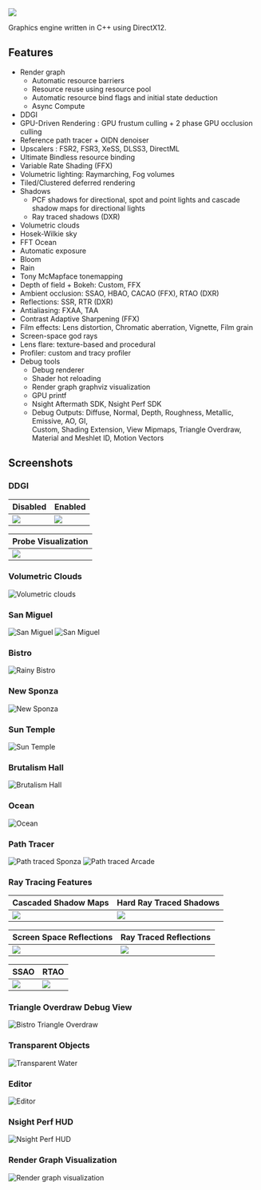 <img align="center" padding="2" src="Adria/Resources/Icons/adria_logo_wide2.png"/>

Graphics engine written in C++ using DirectX12. 

## Features
* Render graph
    - Automatic resource barriers
    - Resource reuse using resource pool
    - Automatic resource bind flags and initial state deduction
    - Async Compute
* DDGI
* GPU-Driven Rendering : GPU frustum culling + 2 phase GPU occlusion culling
* Reference path tracer + OIDN denoiser
* Upscalers : FSR2, FSR3, XeSS, DLSS3, DirectML 
* Ultimate Bindless resource binding
* Variable Rate Shading (FFX)
* Volumetric lighting: Raymarching, Fog volumes
* Tiled/Clustered deferred rendering 
* Shadows
    - PCF shadows for directional, spot and point lights and cascade shadow maps for directional lights
    - Ray traced shadows (DXR)
* Volumetric clouds
* Hosek-Wilkie sky
* FFT Ocean
* Automatic exposure
* Bloom
* Rain
* Tony McMapface tonemapping
* Depth of field + Bokeh: Custom, FFX
* Ambient occlusion: SSAO, HBAO, CACAO (FFX), RTAO (DXR)
* Reflections: SSR, RTR (DXR)
* Antialiasing: FXAA, TAA
* Contrast Adaptive Sharpening (FFX)
* Film effects: Lens distortion, Chromatic aberration, Vignette, Film grain
* Screen-space god rays
* Lens flare: texture-based and procedural
* Profiler: custom and tracy profiler
* Debug tools
    - Debug renderer
    - Shader hot reloading
    - Render graph graphviz visualization
    - GPU printf
    - Nsight Aftermath SDK, Nsight Perf SDK
    - Debug Outputs: Diffuse, Normal, Depth, Roughness, Metallic, Emissive, AO, GI, \
      Custom, Shading Extension, View Mipmaps, Triangle Overdraw, Material and Meshlet ID, Motion Vectors

## Screenshots

### DDGI

| Disabled |  Enabled |
|---|---|
|  ![](Adria/Saved/Screenshots/noddgi.png) | ![](Adria/Saved/Screenshots/ddgi.png) |

| Probe Visualization |
|---|
|  ![](Adria/Saved/Screenshots/ddgi_probes1.png) |

### Volumetric Clouds
![](Adria/Saved/Screenshots/clouds.png "Volumetric clouds") 

### San Miguel
![](Adria/Saved/Screenshots/sanmiguel.png "San Miguel") 
![](Adria/Saved/Screenshots/sanmiguel2.png "San Miguel") 

### Bistro
![](Adria/Saved/Screenshots/bistro.png "Rainy Bistro") 

### New Sponza
![](Adria/Saved/Screenshots/newsponza.png "New Sponza") 

### Sun Temple
![](Adria/Saved/Screenshots/suntemple.png "Sun Temple") 

### Brutalism Hall
![](Adria/Saved/Screenshots/brutalism.png "Brutalism Hall") 

### Ocean
![](Adria/Saved/Screenshots/ocean.png "Ocean") 

### Path Tracer
![](Adria/Saved/Screenshots/pathtracing1.png "Path traced Sponza") 
![](Adria/Saved/Screenshots/arcade.png "Path traced Arcade") 

### Ray Tracing Features

| Cascaded Shadow Maps |  Hard Ray Traced Shadows |
|---|---|
|  ![](Adria/Saved/Screenshots/cascades.png) | ![](Adria/Saved/Screenshots/raytraced.png) |

| Screen Space Reflections |  Ray Traced Reflections |
|---|---|
|  ![](Adria/Saved/Screenshots/ssr.png) | ![](Adria/Saved/Screenshots/rtr.png) |

| SSAO | RTAO |
|---|---|
|  ![](Adria/Saved/Screenshots/ssao.png) | ![](Adria/Saved/Screenshots/rtao.png) |

### Triangle Overdraw Debug View
![](Adria/Saved/Screenshots/bistrooverdraw.png "Bistro Triangle Overdraw") 

### Transparent Objects
![](Adria/Saved/Screenshots/transparent.png "Transparent Water") 

### Editor
![](Adria/Saved/Screenshots/editor2.png "Editor") 

### Nsight Perf HUD
![](Adria/Saved/Screenshots/nsightperf.png "Nsight Perf HUD") 

### Render Graph Visualization
![](Adria/Saved/RenderGraph/rendergraph.svg "Render graph visualization") 




